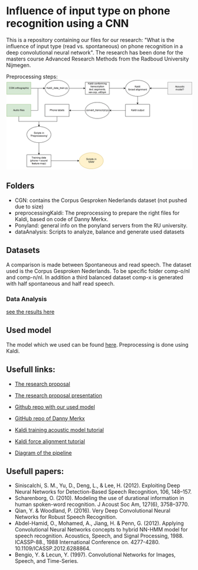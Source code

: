 # Influence of input type on phone recognition using a CNN
This is a repository containing our files for our research: "What is the influence of input type (read vs. spontaneous) on phone recognition in a deep convolutional neural network".
The research has been done for the masters course Advanced Research Methods from the Radboud University Nijmegen.

Preprocessing steps:
![alt text][preprocSteps]

[preprocSteps]: https://github.com/thaije/spontaneous-vs-read-phone-recognition/blob/master/Label%20preprocessing.jpg "Preprocessing steps"

## Folders
- CGN: contains the Corpus Gesproken Nederlands dataset (not pushed due to size)
- preprocessingKaldi: The preprocessing to prepare the right files for Kaldi, based on code of Danny Merkx.
- Ponyland: general info on the ponyland servers from the RU university.
- dataAnalysis: Scripts to analyze, balance and generate used datasets


## Datasets
A comparison is made between Spontaneous and read speech. The dataset used
is the Corpus Gesproken Nederlands. To be specific folder comp-o/nl and comp-n/nl.
In addition a third balanced dataset comp-x is generated with half spontaneous
and half read speech.


### Data Analysis
[see the results here](dataAnalysis)


## Used model
The model which we used can be found [here](https://github.com/schemreier/DNNcm).
Preprocessing is done using Kaldi.


## Usefull links:
- [The research proposal](https://docs.google.com/document/d/1pZWNGS6Ybt3M0pSRjHjkKqZ-X_zyD5Eld1MtMw-uO0Q/edit#heading=h.r7ohv33pr6lv)
- [The research proposal presentation](https://docs.google.com/presentation/d/1moxdcfoUTF0ivlOQkJ4nDlOWQRZFF_PeBAvEmR_P7yM/edit#slide=id.g279c6755aa_0_0)
- [Github repo with our used model](https://github.com/schemreier/DNNcm)
- [GitHub repo of Danny Merkx](https://github.com/DannyMerkx/CGN_speech_recognition)
- [Kaldi training acoustic model tutorial](https://www.eleanorchodroff.com/tutorial/kaldi/kaldi-training.html)
- [Kaldi force alignment tutorial](https://www.eleanorchodroff.com/tutorial/kaldi/kaldi-forcedalignment.html)

- [Diagram of the pipeline](https://www.draw.io/#G0B-IwinKF28akemphS3RaTGhsRjQ)

## Usefull papers:
- Siniscalchi, S. M., Yu, D., Deng, L., & Lee, H. (2012). Exploiting Deep Neural Networks for Detection-Based Speech Recognition, 106, 148–157.
- Scharenborg, O. (2010). Modeling the use of durational information in human spoken-word recognition. J Acoust Soc Am, 127(6), 3758–3770.
- Qian, Y. & Woodland, P. (2016). Very Deep Convolutional Neural Networks for Robust Speech Recognition.
- Abdel-Hamid, O., Mohamed, A., Jiang, H. \& Penn, G. (2012). Applying Convolutional Neural Networks concepts to hybrid NN-HMM model for speech recognition. Acoustics, Speech, and Signal Processing, 1988. ICASSP-88., 1988 International Conference on. 4277-4280. 10.1109/ICASSP.2012.6288864.
- Bengio, Y. \& Lecun, Y. (1997). Convolutional Networks for Images, Speech, and Time-Series.
